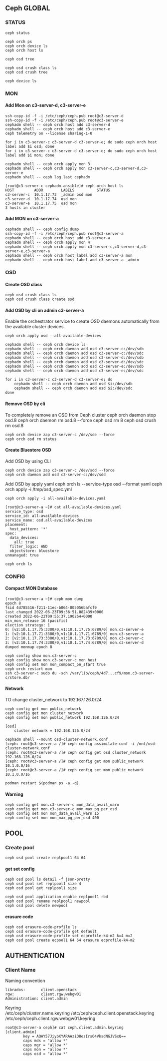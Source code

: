 ## Ceph GLOBAL


### STATUS
    ceph status
    
    ceph orch ps
    ceph orch device ls
    ceph orch host ls

    ceph osd tree

    ceph osd crush class ls
    ceph osd crush tree

    ceph device ls

### MON 
#### Add Mon on c3-server-d, c3-server-e   
    ssh-copy-id -f -i /etc/ceph/ceph.pub root@c3-server-d
    ssh-copy-id -f -i /etc/ceph/ceph.pub root@c3-server-e
    cephadm shell -- ceph orch host add c3-server-d
    cephadm shell -- ceph orch host add c3-server-e
    ceph telemetry on --license sharing-1-0
    
    for i in c3-server-c c3-server-d c3-server-e; do sudo ceph orch host label add $i osd; done
    for i in c3-server-c c3-server-d c3-server-e; do sudo ceph orch host label add $i mon; done

    cephadm shell -- ceph orch apply mon 3
    cephadm shell -- ceph orch apply mon c3-server-c,c3-server-d,c3-server-e
    cephadm shell -- ceph log last cephadm

    [root@c3-server-c cephadm-ansible]# ceph orch host ls
    HOST         ADDR        LABELS          STATUS  
    c3-server-c  10.1.17.73  _admin osd mon          
    c3-server-d  10.1.17.74  osd mon                 
    c3-server-e  10.1.17.75  osd mon                 
    3 hosts in cluster


#### Add MON on c3-server-a
    cephadm shell -- ceph config dump
    ssh-copy-id -f -i /etc/ceph/ceph.pub root@c3-server-a
    cephadm shell -- ceph orch host add c3-server-a
    cephadm shell -- ceph orch apply mon 4
    cephadm shell -- ceph orch apply mon c3-server-c,c3-server-d,c3-server-e,c3-server-a
    cephadm shell -- ceph orch host label add c3-server-a mon
    cephadm shell -- ceph orch host label add c3-server-a _admin

### OSD 

#### Create OSD class
    ceph osd crush class ls
    ceph osd crush class create ssd 
#### Add OSD by cli on admin c3-server-a
Enable the orchestrator service to create OSD daemons automatically from the available cluster devices.

    ceph orch apply osd --all-available-devices

    cephadm shell -- ceph orch device ls
    cephadm shell -- ceph orch daemon add osd c3-server-c:/dev/sdb
    cephadm shell -- ceph orch daemon add osd c3-server-c:/dev/sdc
    cephadm shell -- ceph orch daemon add osd c3-server-d:/dev/sdb
    cephadm shell -- ceph orch daemon add osd c3-server-d:/dev/sdc
    cephadm shell -- ceph orch daemon add osd c3-server-e:/dev/sdb
    cephadm shell -- ceph orch daemon add osd c3-server-e:/dev/sdc

    for i in c3-server-c c3-server-d c3-server-e; do 
        cephadm shell -- ceph orch daemon add osd $i:/dev/sdb
        cephadm shell -- ceph orch daemon add osd $i:/dev/sdc 
    done

#### Remove OSD by cli
To completely remove an OSD from Ceph cluster 
    ceph orch daemon stop osd.8
    ceph orch daemon rm osd.8 --force
    ceph osd rm 8
    ceph osd crush rm osd.8
    
    ceph orch device zap c3-server-c /dev/sde --force
    ceph orch osd rm status


#### Create Bluestore OSD
Add OSD by using CLI

    ceph orch device zap c3-server-c /dev/sdd --force
    ceph orch daemon add osd c3-server-c:/dev/sdd

Add OSD by apply yaml
    ceph orch ls --service-type osd --format yaml
    ceph orch apply -i /tmp/osd_spec.yml


    ceph orch apply -i all-available-devices.yaml
    
    [root@c3-server-a ~]# cat all-available-devices.yaml 
    service_type: osd
    service_id: all-available-devices
    service_name: osd.all-available-devices
    placement:
      host_pattern: '*'
    spec:
      data_devices:
        all: true
      filter_logic: AND
      objectstore: bluestore
    unmanaged: true
    
    ceph orch ls

### CONFIG 
#### Compact MON Database
    [root@c3-server-a ~]# ceph mon dump
    epoch 8
    fsid 4d785516-f211-11ec-b064-005056bafcf9
    last_changed 2022-06-23T09:36:51.882439+0000
    created 2022-06-22T09:55:37.190264+0000
    min_mon_release 16 (pacific)
    election_strategy: 1
    0: [v2:10.1.17.75:3300/0,v1:10.1.17.75:6789/0] mon.c3-server-e
    1: [v2:10.1.17.71:3300/0,v1:10.1.17.71:6789/0] mon.c3-server-a
    2: [v2:10.1.17.73:3300/0,v1:10.1.17.73:6789/0] mon.c3-server-c
    3: [v2:10.1.17.74:3300/0,v1:10.1.17.74:6789/0] mon.c3-server-d
    dumped monmap epoch 8

    ceph config show mon.c3-server-c
    ceph config show mon.c3-server-c mon_host
    ceph config set mon mon_compact_on_start true
    ceph orch restart mon
    ssh c3-server-c sudo du -sch /var/lib/ceph/4d7...cf9/mon.c3-server-c/store.db/

#### Network    
TO change cluster_network to 192.167.126.0/24

    ceph config get mon public_network 
    ceph config get mon cluster_network 
    ceph config set mon public_network 192.168.126.0/24

    [osd]
        cluster network = 192.168.126.0/24
    
    cephadm shell --mount osd-cluster-network.conf 
    [ceph: root@c3-server-a /]# ceph config assimilate-conf -i /mnt/osd-cluster-network.conf
    [ceph: root@c3-server-a /]# ceph config get osd cluster_network                         
    192.168.126.0/24
    [ceph: root@c3-server-a /]# ceph config get mon public_network
    10.1.0.0/16
    [ceph: root@c3-server-a /]# ceph config set mon public_network 10.1.0.0/16

    podman restart $(podman ps -a -q)

#### Warning
    ceph config get mon.c3-server-c mon_data_avail_warn
    ceph config get mon.c3-server-c mon_max_pg_per_osd
    ceph config set mon mon_data_avail_warn 15
    ceph config set mon mon_max_pg_per_osd 400

## POOL

### Create pool
    ceph osd pool create replpool1 64 64

#### get set config 
    
    ceph osd pool ls detail -f json-pretty
    ceph osd pool set replpool1 size 4
    ceph osd pool get replpool1 size

    ceph osd pool application enable replpool1 rbd
    ceph osd pool rename replpool1 newpool
    ceph osd pool delete newpool

#### erasure code
    ceph osd erasure-code-profile ls
    ceph osd erasure-code-profile get default
    ceph osd erasure-code-profile set ecprofile-k4-m2 k=4 m=2
    ceph osd pool create ecpool1 64 64 erasure ecprofile-k4-m2

## AUTHENTICATION

### Client Name
Naming convention

    librados:       client.openstack
    rgw:            client.rgw.webgw01
    Administration: client.admin

Keyring    
    /etc/ceph/$cluster.$name.keyring
    /etc/ceph/ceph.client.openstack.keyring
    /etc/ceph/ceph.client.rgw.webgw01.keyring

    root@c3-server-a ceph]# cat ceph.client.admin.keyring 
    [client.admin]
            key = AQAY57JiybKYARAAziO8ezIrsO4VksdNGJVSxQ==
            caps mds = "allow *"
            caps mgr = "allow *"
            caps mon = "allow *"
            caps osd = "allow *"